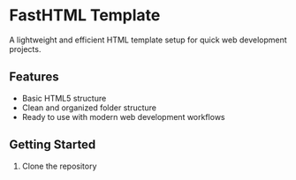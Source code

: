 # FastHTML Template

A lightweight and efficient HTML template setup for quick web development projects.

## Features

- Basic HTML5 structure
- Clean and organized folder structure
- Ready to use with modern web development workflows

## Getting Started

1. Clone the repository
